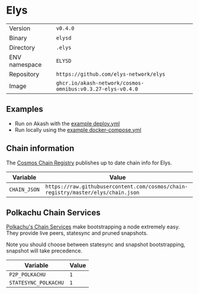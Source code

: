 # Elys

|               |                                                            |
| ------------- | ---------------------------------------------------------- |
| Version       | `v0.4.0`                                                   |
| Binary        | `elysd`                                                    |
| Directory     | `.elys`                                                    |
| ENV namespace | `ELYSD`                                                    |
| Repository    | `https://github.com/elys-network/elys`                     |
| Image         | `ghcr.io/akash-network/cosmos-omnibus:v0.3.27-elys-v0.4.0` |

## Examples

- Run on Akash with the [example deploy.yml](./deploy.yml)
- Run locally using the [example docker-compose.yml](./docker-compose.yml)

## Chain information

The [Cosmos Chain Registry](https://github.com/cosmos/chain-registry) publishes up to date chain info for Elys.

| Variable     | Value                                                                            |
| ------------ | -------------------------------------------------------------------------------- |
| `CHAIN_JSON` | `https://raw.githubusercontent.com/cosmos/chain-registry/master/elys/chain.json` |

## Polkachu Chain Services

[Polkachu's Chain Services](https://www.polkachu.com/) make bootstrapping a node extremely easy. They provide live peers, statesync and pruned snapshots.

Note you should choose between statesync and snapshot bootstrapping, snapshot will take precedence.

| Variable             | Value |
| -------------------- | ----- |
| `P2P_POLKACHU`       | `1`   |
| `STATESYNC_POLKACHU` | `1`   |
